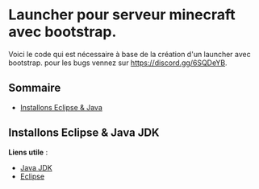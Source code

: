 # Launcher pour serveur minecraft avec bootstrap.

Voici le code qui est nécessaire à base de la création d'un launcher avec bootstrap.
pour les bugs vennez sur https://discord.gg/6SQDeYB.

## Sommaire

 - [Installons Eclipse & Java](#installation-eclipse-java)

## Installons Eclipse & Java JDK

**Liens utile** : 
- [Java JDK](https://www.oracle.com/technetwork/java/javase/downloads/jdk8-downloads-2133151.html)
- [Eclipse](https://www.eclipse.org/downloads/)

